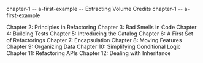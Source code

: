 chapter-1 -- a-first-example -- Extracting Volume Credits
chapter-1 -- a-first-example

Chapter 2: Principles in Refactoring
Chapter 3: Bad Smells in Code
Chapter 4: Building Tests
Chapter 5: Introducing the Catalog
Chapter 6: A First Set of Refactorings
Chapter 7: Encapsulation
Chapter 8: Moving Features
Chapter 9: Organizing Data
Chapter 10: Simplifying Conditional Logic
Chapter 11: Refactoring APIs
Chapter 12: Dealing with Inheritance
